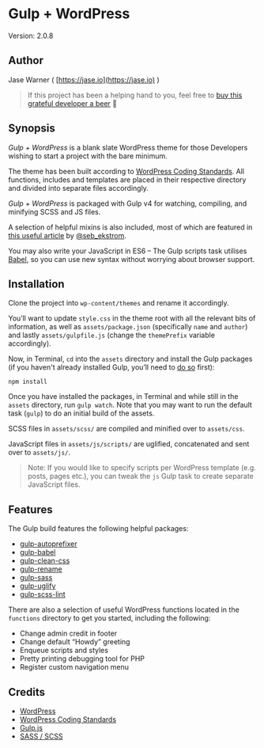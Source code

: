 # Gulp + WordPress

Version: 2.0.8

## Author

Jase Warner ( [https://jase.io](https://jase.io) )

> If this project has been a helping hand to you, feel free to [buy this grateful developer a beer](https://www.buymeacoffee.com/jasewarner/) 🍻

## Synopsis

*Gulp + WordPress* is a blank slate WordPress theme for those Developers wishing to start a project with the bare minimum.

The theme has been built according to [WordPress Coding Standards](https://make.wordpress.org/core/handbook/best-practices/coding-standards/php/). All functions, includes and templates are placed in their respective directory and divided into separate files accordingly.

*Gulp + WordPress* is packaged with Gulp v4 for watching, compiling, and minifying SCSS and JS files.

A selection of helpful mixins is also included, most of which are featured in [this useful article](http://zerosixthree.se/8-sass-mixins-you-must-have-in-your-toolbox/) by [@seb_ekstrom](https://twitter.com/seb_ekstrom).

You may also write your JavaScript in ES6 &ndash; The Gulp scripts task utilises [Babel](https://babeljs.io/), so you can use new syntax without worrying about browser support.

## Installation

Clone the project into `wp-content/themes` and rename it accordingly.

You’ll want to update `style.css` in the theme root with all the relevant bits of information, as well as `assets/package.json` (specifically `name` and `author`) and lastly `assets/gulpfile.js` (change the `themePrefix` variable accordingly).

Now, in Terminal, `cd` into the `assets` directory and install the Gulp packages (if you haven't already installed Gulp, you’ll need to [do so](https://github.com/gulpjs/gulp/blob/master/docs/getting-started.md) first):

`npm install`

Once you have installed the packages, in Terminal and while still in the `assets` directory, run `gulp watch`. Note that you may want to run the default task (`gulp`) to do an initial build of the assets.  

SCSS files in `assets/scss/` are compiled and minified over to `assets/css`.

JavaScript files in `assets/js/scripts/` are uglified, concatenated and sent over to `assets/js/`.

> Note: If you would like to specify scripts per WordPress template (e.g. posts, pages etc.), you can tweak the `js` Gulp task to create separate JavaScript files.

## Features

The Gulp build features the following helpful packages:

* [gulp-autoprefixer](https://github.com/sindresorhus/gulp-autoprefixer)
* [gulp-babel](https://github.com/babel/gulp-babel)
* [gulp-clean-css](https://github.com/scniro/gulp-clean-css)
* [gulp-rename](https://github.com/hparra/gulp-rename)
* [gulp-sass](https://github.com/dlmanning/gulp-sass)
* [gulp-uglify](https://github.com/terinjokes/gulp-uglify)
* [gulp-scss-lint](https://github.com/juanfran/gulp-scss-lint)

There are also a selection of useful WordPress functions located in the `functions` directory to get you started, including the following:

* Change admin credit in footer
* Change default “Howdy” greeting
* Enqueue scripts and styles
* Pretty printing debugging tool for PHP
* Register custom navigation menu

## Credits

* [WordPress](https://wordpress.com)
* [WordPress Coding Standards](https://github.com/WordPress-Coding-Standards/WordPress-Coding-Standards)
* [Gulp.js](http://gulpjs.com/)
* [SASS / SCSS](http://sass-lang.com/)
